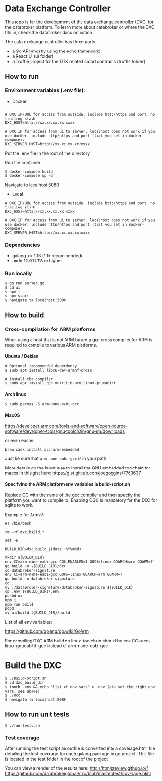 # Data Exchange Controller

This repo is for the development of the data exchange controller (DXC) for the databroker platform. To learn more about databroker or where the DXC fits in, check the databroker docs on notion.

The data exchange controller has three parts:

- a Go API (mostly using the echo framework)
- a React UI (ui folder)
- a Truffle project for the DTX related smart contracts (truffle folder)

## How to run

### Environment variables (.env file):

- Docker

```

# DXC IP/URL for access from outside. include http/https and port. no trailing slash
DXC_HOST=http://xx.xx.xx.xx:xxxx

# DXC IP for access from ui to server. localhost does not work if you use docker. include http/https and port (that you set in docker-compose).
DXC_SERVER_HOST=http://xx.xx.xx.xx:xxxx

```

Put the .env file in the root of the directory

Run the container

```
$ docker-compose build
$ docker-compose up -d
```

Navigate to localhost:8080

- Local

```
# DXC IP/URL for access from outside. include http/https and port. no trailing slash
DXC_HOST=http://xx.xx.xx.xx:xxxx

# DXC IP for access from ui to server. localhost does not work if you use docker. include http/https and port (that you set in docker-compose).
DXC_SERVER_HOST=http://xx.xx.xx.xx:xxxx
```

### Dependencies

- golang >= 1.13 (1.15 recommended)
- node 12.6.1 LTS or higher

### Run locally

```
$ go run server.go
$ cd ui
$ npm i
$ npm start
$ navigate to localhost:3000
```

## How to build

### Cross-compilation for ARM platforms

When using a host that is not ARM based a gcc cross compiler for ARM is required to compile to various ARM platforms.

#### Ubuntu / Debian

```
# Optional recommended dependency
$ sudo apt install libc6-dev-armhf-cross

# Install the compiler
$ sudo apt install gcc-multilib-arm-linux-gnueabihf
```
#### Arch linux

```
$ sudo pacman -S arm-none-eabi-gcc
```

#### MacOS

https://developer.arm.com/tools-and-software/open-source-software/developer-tools/gnu-toolchain/gnu-rm/downloads

or even easier: 

`brew cask install gcc-arm-embedded`

Just be sure that `arm-none-eabi-gcc` is in your path

More details on the latest way to install the GNU embedded toolchain for macos in this gist here: https://gist.github.com/joegoggins/7763637

#### Specifying the ARM platform env variables in build-script.sh

Replace CC with the name of the gcc compiler and then specify the platform you want to compile to.
Enabling CGO is mandatory for the DXC for sqlite to work.

Example for Armv7:

```
#! /bin/bash

rm -rf dxc_build_*

set -e

BUILD_DIR=dxc_build_$(date +%Y%m%d)

mkdir ${BUILD_DIR}
env CC=arm-none-eabi-gcc CGO_ENABLED=1 GOOS=linux GOARCH=arm GOARM=7
go build -o ${BUILD_DIR}/dxc
cd databroker-signature
env CC=arm-none-eabi-gcc GOOS=linux GOARCH=arm GOARM=7
go build -o databroker-signature
cd ..
mv ./databroker-signature/databroker-signature ${BUILD_DIR}
cp .env ${BUILD_DIR}/.env
pushd ui
npm i
npm run build
popd
mv ui/build ${BUILD_DIR}/build

```

List of all env variables:

https://github.com/golang/go/wiki/GoArm

For compiling DXC ARM build on linux, toolchain should be env CC=arm-linux-gnueabihf-gcc instead of arm-none-eabi-gcc

# Build the DXC

```
$ ./build-script.sh
$ cd dxc_build_dir
$ touch .env && echo "list of env vars" > .env (aka set the right env vars, see above)
$ ./dxc
$ navigate to localhost:8080
```

## How to run unit tests

```
$ ./run-tests.sh
```

### Test coverage

After running the test script an outfile is converted into a coverage.html file detailing the test coverage for each golang package in go project. This file is located in the test folder in the root of the project

You can view a render of the results here: http://htmlpreview.github.io/?https://github.com/databrokerglobal/dxc/blob/master/test/coverage.html

